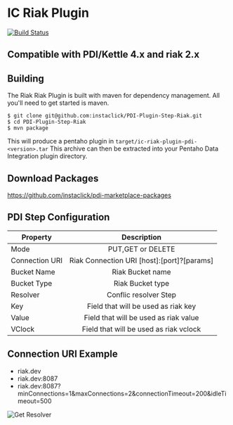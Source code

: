 IC Riak Plugin
==============

[![Build Status](https://travis-ci.org/instaclick/PDI-Plugin-Step-Riak.svg?branch=master)](https://travis-ci.org/instaclick/PDI-Plugin-Step-Riak)

## Compatible with PDI/Kettle 4.x and riak 2.x

Building
--------
The Riak Riak Plugin is built with maven for dependency management.
All you'll need to get started is maven.

    $ git clone git@github.com:instaclick/PDI-Plugin-Step-Riak.git
    $ cd PDI-Plugin-Step-Riak
    $ mvn package


This will produce a pentaho plugin in ``target/ic-riak-plugin-pdi-<version>.tar``
This archive can then be extracted into your Pentaho Data Integration plugin directory.

Download Packages
-----------------
https://github.com/instaclick/pdi-marketplace-packages

PDI Step Configuration
-----------------------

| Property              | Description                                                                   |
| ----------------------|:-----------------------------------------------------------------------------:|
| Mode                  | PUT,GET or DELETE                                                             |
| Connection URI        | Riak Connection URI [host]:[port]?[params]                                    |
| Bucket Name           | Riak Bucket name                                                              |
| Bucket Type           | Riak Bucket type                                                              |
| Resolver              | Conflic resolver Step                                                         |
| Key                   | Field that will be used as riak key                                           |
| Value                 | Field that will be used as riak value                                         |
| VClock                | Field that will be used as riak vclock                                        |


Connection URI Example
----------------------
* riak.dev
* riak.dev:8087
* riak.dev:8087?minConnections=1&maxConnections=2&connectionTimeout=200&idleTimeout=500


![Get Resolver](http://s28.postimg.org/r2970e2kt/riak_get_resolver.png)
